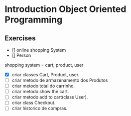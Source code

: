 # Introduction Object Oriented Programming

## Exercises

* [] online shopping System
* [] Person

shopping system = cart, product, user

* [x] criar classes Cart, Product, user.
* [ ] criar metodo de armazenamento dos Produtos
* [ ] criar metodo total do carrinho.
* [ ] criar metodo show the cart.
* [ ] criar metodo add to cart(class User).
* [ ] criar class Checkout.
* [ ] criar historico de compras.
